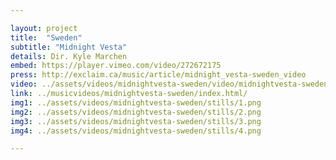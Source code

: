 ```yaml
---

layout: project
title:  "Sweden"
subtitle: "Midnight Vesta"
details: Dir. Kyle Marchen 
embed: https://player.vimeo.com/video/272672175
press: http://exclaim.ca/music/article/midnight_vesta-sweden_video
video: ../assets/videos/midnightvesta-sweden/video/midnightvesta-sweden.mp4
link: ../musicvideos/midnightvesta-sweden/index.html/
img1: ../assets/videos/midnightvesta-sweden/stills/1.png
img2: ../assets/videos/midnightvesta-sweden/stills/2.png
img3: ../assets/videos/midnightvesta-sweden/stills/3.png
img4: ../assets/videos/midnightvesta-sweden/stills/4.png

---
```

